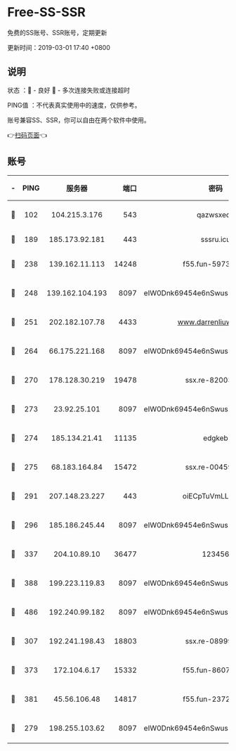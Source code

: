 # Free-SS-SSR

免费的SS账号、SSR账号，定期更新

更新时间：2019-03-01 17:40 +0800

## 说明

状态     ：🙂 - 良好 🙁 - 多次连接失败或连接超时

PING值   ：不代表真实使用中的速度，仅供参考。

账号兼容SS、SSR，你可以自由在两个软件中使用。

👉[扫码页面](https://liesauer.github.io/free-ss-ssr.github.io/)👈

## 账号

|-|PING|服务器|端口|密码|加密方式|区域|
|:----:|:----:|:-----:|-----:|:----:|:----:|:----:|
|🙂|102|104.215.3.176|543|qazwsxedc|aes-256-gcm|JP|
|🙂|189|185.173.92.181|443|sssru.icu|rc4-md5|RU|
|🙂|238|139.162.11.113|14248|f55.fun-59730477|aes-256-cfb|SG|
|🙂|248|139.162.104.193|8097|eIW0Dnk69454e6nSwuspv9DmS201tQ0D|aes-256-cfb|JP|
|🙂|251|202.182.107.78|4433|www.darrenliuwei.com|aes-256-cfb|JP|
|🙂|264|66.175.221.168|8097|eIW0Dnk69454e6nSwuspv9DmS201tQ0D|aes-256-cfb|US|
|🙂|270|178.128.30.219|19478|ssx.re-82003000|aes-256-cfb|SG|
|🙂|273|23.92.25.101|8097|eIW0Dnk69454e6nSwuspv9DmS201tQ0D|aes-256-cfb|US|
|🙂|274|185.134.21.41|11135|edgkeb|aes-256-cfb|GB|
|🙂|275|68.183.164.84|15472|ssx.re-00459440|aes-256-cfb|US|
|🙂|291|207.148.23.227|443|oiECpTuVmLLxk4Ts|aes-256-cfb|US|
|🙂|296|185.186.245.44|8097|eIW0Dnk69454e6nSwuspv9DmS201tQ0D|aes-256-cfb|NL|
|🙂|337|204.10.89.10|36477|123456|aes-256-cfb|US|
|🙂|388|199.223.119.83|8097|eIW0Dnk69454e6nSwuspv9DmS201tQ0D|aes-256-cfb|US|
|🙂|486|192.240.99.182|8097|eIW0Dnk69454e6nSwuspv9DmS201tQ0D|aes-256-cfb|US|
|🙂|307|192.241.198.43|18803|ssx.re-08999110|aes-256-cfb|US|
|🙂|373|172.104.6.17|15332|f55.fun-86079232|aes-256-cfb|US|
|🙂|381|45.56.106.48|14817|f55.fun-23726526|aes-256-cfb|US|
|🙁|279|198.255.103.62|8097|eIW0Dnk69454e6nSwuspv9DmS201tQ0D|aes-256-cfb|US|
